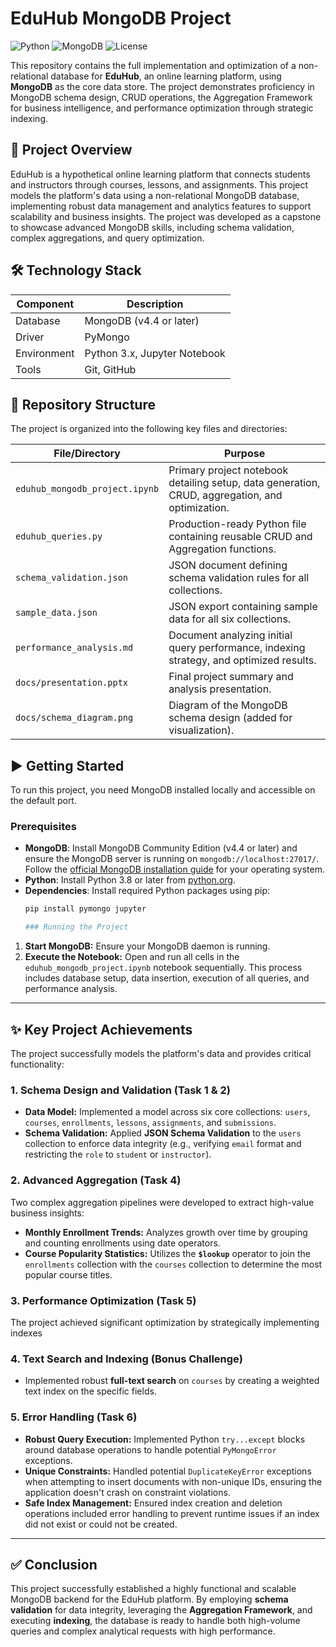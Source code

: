# EduHub MongoDB Project

![Python](https://img.shields.io/badge/python-3.x-blue.svg)
![MongoDB](https://img.shields.io/badge/MongoDB-4.4+-green.svg)
![License](https://img.shields.io/badge/license-MIT-blue.svg)

This repository contains the full implementation and optimization of a non-relational database for **EduHub**, an online learning platform, using **MongoDB** as the core data store. The project demonstrates proficiency in MongoDB schema design, CRUD operations, the Aggregation Framework for business intelligence, and performance optimization through strategic indexing.

## 📖 Project Overview

EduHub is a hypothetical online learning platform that connects students and instructors through courses, lessons, and assignments. This project models the platform's data using a non-relational MongoDB database, implementing robust data management and analytics features to support scalability and business insights. The project was developed as a capstone to showcase advanced MongoDB skills, including schema validation, complex aggregations, and query optimization.

## 🛠️ Technology Stack

| Component   | Description                     |
|-------------|---------------------------------|
| Database    | MongoDB (v4.4 or later)        |
| Driver      | PyMongo                        |
| Environment | Python 3.x, Jupyter Notebook   |
| Tools       | Git, GitHub                    |

## 📂 Repository Structure

The project is organized into the following key files and directories:

| File/Directory                | Purpose                                                                 |
|-------------------------------|-------------------------------------------------------------------------|
| `eduhub_mongodb_project.ipynb` | Primary project notebook detailing setup, data generation, CRUD, aggregation, and optimization. |
| `eduhub_queries.py`           | Production-ready Python file containing reusable CRUD and Aggregation functions. |
| `schema_validation.json`      | JSON document defining schema validation rules for all collections.      |
| `sample_data.json`            | JSON export containing sample data for all six collections.              |
| `performance_analysis.md`     | Document analyzing initial query performance, indexing strategy, and optimized results. |
| `docs/presentation.pptx`      | Final project summary and analysis presentation.                         |
| `docs/schema_diagram.png`     | Diagram of the MongoDB schema design (added for visualization).          |

## ▶️ Getting Started

To run this project, you need MongoDB installed locally and accessible on the default port.

### Prerequisites

- **MongoDB**: Install MongoDB Community Edition (v4.4 or later) and ensure the MongoDB server is running on `mongodb://localhost:27017/`. Follow the [official MongoDB installation guide](https://www.mongodb.com/docs/manual/installation/) for your operating system.
- **Python**: Install Python 3.8 or later from [python.org](https://www.python.org/downloads/).
- **Dependencies**: Install required Python packages using pip:
  ```bash
  pip install pymongo jupyter
  
  ### Running the Project

1.  **Start MongoDB:** Ensure your MongoDB daemon is running.
2.  **Execute the Notebook:** Open and run all cells in the `eduhub_mongodb_project.ipynb` notebook sequentially. This process includes database setup, data insertion, execution of all queries, and performance analysis.

***

## ✨ Key Project Achievements

The project successfully models the platform's data and provides critical functionality:

### 1. Schema Design and Validation (Task 1 & 2)

* **Data Model:** Implemented a model across six core collections: `users`, `courses`, `enrollments`, `lessons`, `assignments`, and `submissions`.
* **Schema Validation:** Applied **JSON Schema Validation** to the `users` collection to enforce data integrity (e.g., verifying `email` format and restricting the `role` to `student` or `instructor`).

### 2. Advanced Aggregation (Task 4)

Two complex aggregation pipelines were developed to extract high-value business insights:

* **Monthly Enrollment Trends:** Analyzes growth over time by grouping and counting enrollments using date operators.
* **Course Popularity Statistics:** Utilizes the **`$lookup`** operator to join the `enrollments` collection with the `courses` collection to determine the most popular course titles.

### 3. Performance Optimization (Task 5)

The project achieved significant optimization by strategically implementing indexes

### 4. Text Search and Indexing (Bonus Challenge)

* Implemented robust **full-text search** on `courses` by creating a weighted text index on the specific fields.

### 5. Error Handling (Task 6)

* **Robust Query Execution:** Implemented Python `try...except` blocks around database operations to handle potential `PyMongoError` exceptions.
* **Unique Constraints:** Handled potential `DuplicateKeyError` exceptions when attempting to insert documents with non-unique IDs, ensuring the application doesn't crash on constraint violations.
* **Safe Index Management:** Ensured index creation and deletion operations included error handling to prevent runtime issues if an index did not exist or could not be created.

***

## ✅ Conclusion

This project successfully established a highly functional and scalable MongoDB backend for the EduHub platform. By employing **schema validation** for data integrity, leveraging the **Aggregation Framework**, and executing **indexing**, the database is ready to handle both high-volume queries and complex analytical requests with high performance.




